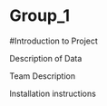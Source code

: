 # Group_1

#Introduction to Project


Description of Data


Team Description


Installation instructions


